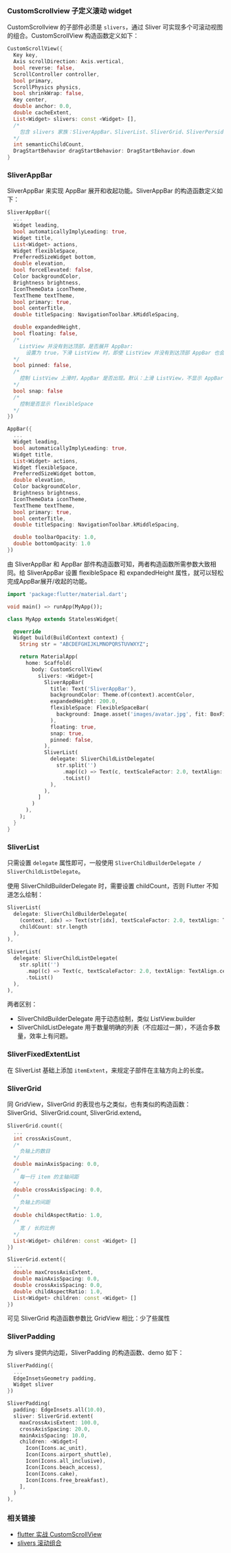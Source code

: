 ### CustomScrollview 子定义滚动 widget

CustomScrollview 的子部件必须是 `slivers`，通过 Sliver 可实现多个可滚动视图的组合。CustomScrollView 构造函数定义如下：

``` dart
CustomScrollView({
  Key key, 
  Axis scrollDirection: Axis.vertical, 
  bool reverse: false, 
  ScrollController controller, 
  bool primary, 
  ScrollPhysics physics, 
  bool shrinkWrap: false, 
  Key center, 
  double anchor: 0.0, 
  double cacheExtent, 
  List<Widget> slivers: const <Widget> [], 
  /*
    包含 slivers 家族：SliverAppBar、SliverList、SliverGrid、SliverPersidentHeader、SliverToBoxAdapter
  */
  int semanticChildCount, 
  DragStartBehavior dragStartBehavior: DragStartBehavior.down
}
```

### SliverAppBar 

SliverAppBar 来实现 AppBar 展开和收起功能。SliverAppBar 的构造函数定义如下：

``` dart
SliverAppBar({
  ...
  Widget leading, 
  bool automaticallyImplyLeading: true, 
  Widget title, 
  List<Widget> actions, 
  Widget flexibleSpace, 
  PreferredSizeWidget bottom, 
  double elevation, 
  bool forceElevated: false, 
  Color backgroundColor, 
  Brightness brightness, 
  IconThemeData iconTheme, 
  TextTheme textTheme, 
  bool primary: true, 
  bool centerTitle, 
  double titleSpacing: NavigationToolbar.kMiddleSpacing, 

  double expandedHeight, 
  bool floating: false, 
  /*
    ListView 并没有到达顶部，是否展开 AppBar:
      设置为 true，下滑 ListView 时，即使 ListView 并没有到达顶部 AppBar 也会立即展开
  */
  bool pinned: false, 
  /*
    控制 ListView 上滑时，AppBar 是否出现。默认：上滑 ListView，不显示 AppBar
  */
  bool snap: false
  /*
    控制是否显示 flexibleSpace
  */
})

AppBar({
  ...
  Widget leading, 
  bool automaticallyImplyLeading: true, 
  Widget title, 
  List<Widget> actions, 
  Widget flexibleSpace, 
  PreferredSizeWidget bottom,
  double elevation, 
  Color backgroundColor, 
  Brightness brightness, 
  IconThemeData iconTheme, 
  TextTheme textTheme, 
  bool primary: true, 
  bool centerTitle, 
  double titleSpacing: NavigationToolbar.kMiddleSpacing, 

  double toolbarOpacity: 1.0, 
  double bottomOpacity: 1.0
})
```

由 SliverAppBar 和 AppBar 部件构造函数可知，两者构造函数所需参数大致相同。给 SliverAppBar 设置 flexibleSpace 和 expandedHeight 属性，就可以轻松完成AppBar展开/收起的功能。

``` dart
import 'package:flutter/material.dart';

void main() => runApp(MyApp());

class MyApp extends StatelessWidget{

  @override
  Widget build(BuildContext context) {
    String str = "ABCDEFGHIJKLMNOPQRSTUVWXYZ";

    return MaterialApp(
      home: Scaffold(
        body: CustomScrollView(
          slivers: <Widget>[
            SliverAppBar(
              title: Text('SliverAppBar'),
              backgroundColor: Theme.of(context).accentColor,
              expandedHeight: 200.0,
              flexibleSpace: FlexibleSpaceBar(
                background: Image.asset('images/avatar.jpg', fit: BoxFit.cover),
              ),
              floating: true,
              snap: true,
              pinned: false,
            ),
            SliverList(
              delegate: SliverChildListDelegate(
                str.split('')
                  .map((c) => Text(c, textScaleFactor: 2.0, textAlign: TextAlign.center,))
                  .toList()
              ),
            ),
          ]
        )
      ),
    );
  }
}
```

### SliverList

只需设置 `delegate` 属性即可，一般使用 `SliverChildBuilderDelegate / SliverChildListDelegate`。

使用 SliverChildBuilderDelegate 时，需要设置 childCount，否则 Flutter 不知道怎么绘制：

``` dart
SliverList(
  delegate: SliverChildBuilderDelegate(
    (context, idx) => Text(str[idx], textScaleFactor: 2.0, textAlign: TextAlign.center),
    childCount: str.length
  ),
),

SliverList(
  delegate: SliverChildListDelegate(
    str.split('')
      .map((c) => Text(c, textScaleFactor: 2.0, textAlign: TextAlign.center,))
      .toList()
  ),
),
```

两者区别：
- SliverChildBuilderDelegate 用于动态绘制，类似 ListView.builder
- SliverChildListDelegate 用于数量明确的列表（不应超过一屏），不适合多数量，效率上有问题。

### SliverFixedExtentList

在 SliverList 基础上添加 `itemExtent`，来规定子部件在主轴方向上的长度。

### SliverGrid

同 GridView，SliverGrid 的表现也与之类似，也有类似的构造函数：SliverGrid、SliverGrid.count, SliverGrid.extend。

``` dart
SliverGrid.count({
  ...
  int crossAxisCount, 
  /*
    负轴上的数目
  */
  double mainAxisSpacing: 0.0, 
  /*
    每一行 item 的主轴间距
  */
  double crossAxisSpacing: 0.0, 
  /*
    负轴上的间距
  */
  double childAspectRatio: 1.0, 
  /*
    宽 / 长的比例
  */
  List<Widget> children: const <Widget> []
})

SliverGrid.extent({
  ...
  double maxCrossAxisExtent, 
  double mainAxisSpacing: 0.0, 
  double crossAxisSpacing: 0.0, 
  double childAspectRatio: 1.0, 
  List<Widget> children: const <Widget> []
})
```

可见 SliverGrid 构造函数参数比 GridView 相比：少了些属性

### SliverPadding

为 slivers 提供内边距，SliverPadding 的构造函数、demo 如下：

``` dart
SliverPadding({
  ...
  EdgeInsetsGeometry padding, 
  Widget sliver
})

SliverPadding(
  padding: EdgeInsets.all(10.0),
  sliver: SliverGrid.extent(
    maxCrossAxisExtent: 100.0,
    crossAxisSpacing: 20.0,
    mainAxisSpacing: 10.0,
    children: <Widget>[
      Icon(Icons.ac_unit),
      Icon(Icons.airport_shuttle),
      Icon(Icons.all_inclusive),
      Icon(Icons.beach_access),
      Icon(Icons.cake),
      Icon(Icons.free_breakfast),
    ],
  )
),
```

### 相关链接
- [flutter 实战 CustomScrollView](https://book.flutterchina.club/chapter6/custom_scrollview.html)
- [slivers 滚动组合](https://juejin.im/post/5bceb534e51d457aa4596f9a#heading-4)
